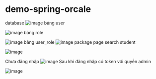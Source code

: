 # demo-spring-orcale

database 
![image](https://user-images.githubusercontent.com/57353895/118398353-61569500-b682-11eb-8b41-f7903aa9e149.png)
bảng user


![image](https://user-images.githubusercontent.com/57353895/118398377-7f23fa00-b682-11eb-8f73-b798860d15d6.png)
bảng role

![image](https://user-images.githubusercontent.com/57353895/118398382-8814cb80-b682-11eb-8c21-a27c70108cac.png)
bảng user_role
![image](https://user-images.githubusercontent.com/57353895/118398389-9236ca00-b682-11eb-83f5-230d38a55009.png)
package page search student

![image](https://user-images.githubusercontent.com/57353895/118398403-a5499a00-b682-11eb-8df3-a3e68fa53389.png)



Chưa đăng nhập
![image](https://user-images.githubusercontent.com/57353895/118398478-0cffe500-b683-11eb-8ba2-e297235870c9.png)
Sau khi đăng nhập có token với quyền admin

![image](https://user-images.githubusercontent.com/57353895/118398487-1ab56a80-b683-11eb-8562-c6dfa0fb2a94.png)
